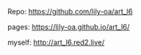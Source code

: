 Repo: https://github.com/lily-oa/art_l6

pages: https://lily-oa.github.io/art_l6/

myself: http://art_l6.red2.live/